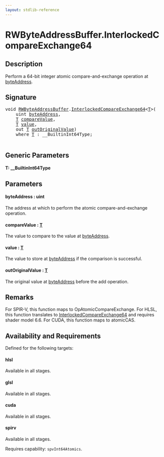 ```yaml
---
layout: stdlib-reference
---
```


# RWByteAddressBuffer\.InterlockedCompareExchange64

## Description

Perform a 64-bit integer atomic compare-and-exchange operation at <span class='code'><a href="interlockedcompareexchange64-0bi.md#decl-byteAddress" class="code_param">byteAddress</a></span>.



## Signature 

<pre>
<span class="code_keyword">void</span> <a href="index.md" class="code_type">RWByteAddressBuffer</a>.<a href="interlockedcompareexchange64-0bi.md">InterlockedCompareExchange64</a>&lt;<a href="interlockedcompareexchange64-0bi.md#typeparam-T" class="code_type">T</a>&gt;(
    <span class="code_keyword">uint</span> <a href="interlockedcompareexchange64-0bi.md#decl-byteAddress" class="code_param">byteAddress</a>,
    <a href="interlockedcompareexchange64-0bi.md#typeparam-T" class="code_type">T</a> <a href="interlockedcompareexchange64-0bi.md#decl-compareValue" class="code_param">compareValue</a>,
    <a href="interlockedcompareexchange64-0bi.md#typeparam-T" class="code_type">T</a> <a href="interlockedcompareexchange64-0bi.md#decl-value" class="code_param">value</a>,
    <span class="code_keyword">out</span> <a href="interlockedcompareexchange64-0bi.md#typeparam-T" class="code_type">T</a> <a href="interlockedcompareexchange64-0bi.md#decl-outOriginalValue" class="code_param">outOriginalValue</a>)
    <span class='code_keyword'>where</span> <a href="interlockedcompareexchange64-0bi.md#typeparam-T" class="code_type">T</a> : __BuiltinInt64Type;

</pre>

## Generic Parameters

####  <a id="typeparam-T"></a>T: \_\_BuiltinInt64Type

## Parameters

####  <a id="decl-byteAddress"></a>byteAddress  : uint
The address at which to perform the atomic compare-and-exchange operation.

####  <a id="decl-compareValue"></a>compareValue  : [T](interlockedcompareexchange64-0bi.md#typeparam-T)
The value to compare to the value at <span class='code'><a href="interlockedcompareexchange64-0bi.md#decl-byteAddress" class="code_param">byteAddress</a></span>.

####  <a id="decl-value"></a>value  : [T](interlockedcompareexchange64-0bi.md#typeparam-T)
The value to store at <span class='code'><a href="interlockedcompareexchange64-0bi.md#decl-byteAddress" class="code_param">byteAddress</a></span> if the comparison is successful.

####  <a id="decl-outOriginalValue"></a>outOriginalValue  : [T](interlockedcompareexchange64-0bi.md#typeparam-T)
The original value at <span class='code'><a href="interlockedcompareexchange64-0bi.md#decl-byteAddress" class="code_param">byteAddress</a></span> before the add operation.


## Remarks
For SPIR-V, this function maps to <span class='code'>OpAtomicCompareExchange</span>. For HLSL, this function
translates to <span class='code'><a href="interlockedcompareexchange64-0bi.md">InterlockedCompareExchange64</a></span> and requires shader model 6.6.
For CUDA, this function maps to <span class='code'>atomicCAS</span>.


## Availability and Requirements

Defined for the following targets:

#### hlsl
Available in all stages.

#### glsl
Available in all stages.

#### cuda
Available in all stages.

#### spirv
Available in all stages.

Requires capability: `spvInt64Atomics`.



<script>
// Fix .md links to .html when on ReadTheDocs
if (window.location.hostname.includes('readthedocs') || 
    window.location.hostname.includes('rtfd.io')) {
  document.addEventListener('DOMContentLoaded', function() {
    const links = document.querySelectorAll('a');
    links.forEach(link => {
      if (link.getAttribute('href') && link.getAttribute('href').endsWith('.md')) {
        link.href = link.href.replace(/\.md($|#|\?)/, '.html$1');
      }
    });
  });
}
</script>

